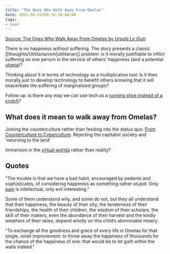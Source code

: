 ```yaml
---
title: "The Ones Who Walk Away From Omelas"
date: 2021-06-22T09:14:10-04:00
tags:
- seed
---
```


[Source: The Ones Who Walk Away From Omelas by *Ursula Le Guin*](https://learning.hccs.edu/faculty/emily.klotz/engl1302-6/readings/the-ones-who-walk-away-from-omelas-ursula-le-guin/view)

There is no happiness without suffering. The story presents a classic [[thoughts/Utilitarianism|utilitarian]] problem: is it morally justifiable to inflict suffering on one person in the service of others’ happiness (and a potential [utopia](thoughts/utopia.md))?

Thinking about it in terms of technology as a multiplicative tool. Is it then morally just to develop technology to benefit others knowing that it will exacerbate the suffering of marginalized groups?

Follow up: is there any way we can use tech as a [running shoe instead of a crutch](thoughts/crutch%20and%20shoe%20metaphor.md)?

## What does it mean to walk away from Omelas?
Joining the counterculture rather than feeding into the status quo: [From Counterculture to Cyberculture](thoughts/From%20Counterculture%20to%20Cyberculture.md). Rejecting the capitalist society and 'returning to the land'

Immersion in the [virtual worlds](thoughts/virtual%20worlds.md) rather than reality?

## Quotes
"The trouble is that we have a bad habit, encouraged by pedants and sophisticates, of considering happiness as something rather stupid. Only [pain](thoughts/pain.md) is intellectual, only evil interesting."

Some of them understand why, and some do not, but they all understand that their happiness, the beauty of their city, the tenderness of their friendships, the health of their children, the wisdom of their scholars, the skill of their makers, even the abundance of their harvest and the kindly weathers of their skies, depend wholly on this child’s abominable misery.
 
"To exchange all the goodness and grace of every life in Omelas for that single, small improvement: to throw away the happiness of thousands for the chance of the happiness of one: that would be to let guilt within the walls indeed."
 
 